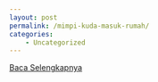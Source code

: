 ```yaml
---
layout: post
permalink: /mimpi-kuda-masuk-rumah/
categories:
    - Uncategorized
---
```


[Baca Selengkapnya](/08)